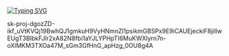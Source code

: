 [![Typing SVG](https://readme-typing-svg.demolab.com?font=Fira+Code&duration=2500&pause=100&color=F6F751&multiline=true&repeat=false&width=435&height=110&lines=Noah+Sabaj;CS+%40+Oakland+University;Software+Developer+%40+UWM;Mobile+%26+Fullstack+Developer)](https://git.io/typing-svg)

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
